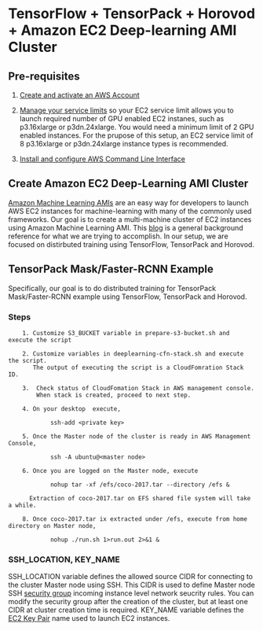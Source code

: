 # TensorFlow + TensorPack + Horovod + Amazon EC2 Deep-learning AMI Cluster

## Pre-requisites
1. [Create and activate an AWS Account](https://aws.amazon.com/premiumsupport/knowledge-center/create-and-activate-aws-account/)

2. [Manage your service limits](https://aws.amazon.com/premiumsupport/knowledge-center/manage-service-limits/) so your EC2 service limit allows you to launch required number of GPU enabled EC2 instanes, such as p3.16xlarge or p3dn.24xlarge. You would need a minimum limit of 2 GPU enabled instances. For the prupose of this setup, an EC2 service limit of 8 p3.16xlarge or p3dn.24xlarge instance types is recommended.

3. [Install and configure AWS Command Line Interface](https://docs.aws.amazon.com/cli/latest/userguide/cli-chap-welcome.html)

## Create Amazon EC2 Deep-Learning AMI Cluster

[Amazon Machine Learning AMIs](https://aws.amazon.com/machine-learning/amis/) are an easy way for developers to launch AWS EC2 instances for machine-learning with many of the commonly used frameworks. Our goal is to create a multi-machine cluster of EC2 instances using Amazon Machine Learning AMI. This [blog](https://aws.amazon.com/blogs/machine-learning/scalable-multi-node-deep-learning-training-using-gpus-in-the-aws-cloud/) is a general background reference for what we are trying to accomplish. In our setup, we are focused on distirbuted training using TensorFlow, TensorPack and Horovod.

## TensorPack Mask/Faster-RCNN Example

Specifically, our goal is to do distributed training for TensorPack Mask/Faster-RCNN example using TensorFlow, TensorPack and Horovod.

### Steps

        1. Customize S3_BUCKET variable in prepare-s3-bucket.sh and execute the script
  
        2. Customize variables in deeplearning-cfn-stack.sh and execute the script. 
           The output of executing the script is a CloudFomration Stack ID.

        3.  Check status of CloudFomation Stack in AWS management console. 
            When stack is created, proceed to next step.

        4. On your desktop  execute, 
        
                ssh-add <private key>

        5. Once the Master node of the cluster is ready in AWS Management Console, 

                ssh -A ubuntu@<master node>

        6. Once you are logged on the Master node, execute 

                nohup tar -xf /efs/coco-2017.tar --directory /efs &

          Extraction of coco-2017.tar on EFS shared file system will take a while.
        
        8. Once coco-2017.tar ix extracted under /efs, execute from home directory on Master node, 
                        
                nohup ./run.sh 1>run.out 2>&1 &

### SSH_LOCATION, KEY_NAME

SSH_LOCATION variable defines the allowed source CIDR for connecting to the cluster Master node using SSH. This CIDR is used to define Master node SSH [security group](https://docs.aws.amazon.com/AWSEC2/latest/UserGuide/using-network-security.html) incoming instance level network seucrity rules. You can modify the security group after the creation of the cluster, but at least one CIDR at cluster creation time is required. KEY_NAME variable defines the [EC2 Key Pair](https://docs.aws.amazon.com/AWSEC2/latest/UserGuide/ec2-key-pairs.html) name used to launch EC2 instances.

